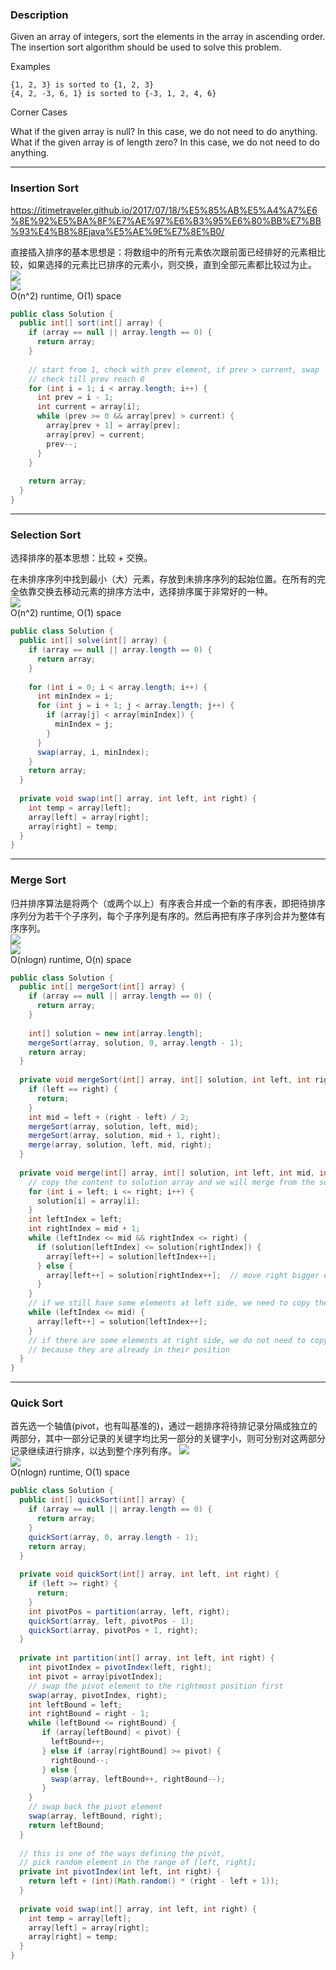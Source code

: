 ### Description ###
Given an array of integers, sort the elements in the array in ascending order. The insertion sort algorithm should be used to solve this problem.

Examples
```
{1, 2, 3} is sorted to {1, 2, 3}
{4, 2, -3, 6, 1} is sorted to {-3, 1, 2, 4, 6}
```
Corner Cases

What if the given array is null? In this case, we do not need to do anything.  
What if the given array is of length zero? In this case, we do not need to do anything.

---
### Insertion Sort ###
https://itimetraveler.github.io/2017/07/18/%E5%85%AB%E5%A4%A7%E6%8E%92%E5%BA%8F%E7%AE%97%E6%B3%95%E6%80%BB%E7%BB%93%E4%B8%8Ejava%E5%AE%9E%E7%8E%B0/

直接插入排序的基本思想是：将数组中的所有元素依次跟前面已经排好的元素相比较，如果选择的元素比已排序的元素小，则交换，直到全部元素都比较过为止。  
![](https://itimetraveler.github.io/gallery/sort-algorithms/Insertion-sort-example-300px.gif)  
![](https://itimetraveler.github.io/gallery/sort-algorithms/insert-sort.gif)  
O(n^2) runtime, O(1) space
```java
public class Solution {
  public int[] sort(int[] array) {
    if (array == null || array.length == 0) {
      return array;
    }
    
    // start from 1, check with prev element, if prev > current, swap
    // check till prev reach 0
    for (int i = 1; i < array.length; i++) {
      int prev = i - 1;
      int current = array[i];
      while (prev >= 0 && array[prev] > current) {
        array[prev + 1] = array[prev]; 
        array[prev] = current;
        prev--;
      }
    }
    
    return array;
  }
}
```
---
### Selection Sort ###
选择排序的基本思想：比较 + 交换。

在未排序序列中找到最小（大）元素，存放到未排序序列的起始位置。在所有的完全依靠交换去移动元素的排序方法中，选择排序属于非常好的一种。  
![](https://itimetraveler.github.io/gallery/sort-algorithms/Selection-Sort-Animation.gif)  
O(n^2) runtime, O(1) space
```java
public class Solution {
  public int[] solve(int[] array) {
    if (array == null || array.length == 0) {
      return array;
    }
    
    for (int i = 0; i < array.length; i++) {
      int minIndex = i;
      for (int j = i + 1; j < array.length; j++) {
        if (array[j] < array[minIndex]) {
          minIndex = j;
        }
      }
      swap(array, i, minIndex);
    }
    return array;
  }
  
  private void swap(int[] array, int left, int right) {
    int temp = array[left];
    array[left] = array[right];
    array[right] = temp;
  }
}
```
---
### Merge Sort ###
归并排序算法是将两个（或两个以上）有序表合并成一个新的有序表，即把待排序序列分为若干个子序列，每个子序列是有序的。然后再把有序子序列合并为整体有序序列。  
![](https://itimetraveler.github.io/gallery/sort-algorithms/2016-07-15_%E5%BD%92%E5%B9%B6%E6%8E%92%E5%BA%8F.gif)  
![](https://itimetraveler.github.io/gallery/sort-algorithms/merging-sort.gif)  
O(nlogn) runtime, O(n) space
```java
public class Solution {
  public int[] mergeSort(int[] array) {
    if (array == null || array.length == 0) {
      return array;
    }
    
    int[] solution = new int[array.length];
    mergeSort(array, solution, 0, array.length - 1);
    return array;
  }
  
  private void mergeSort(int[] array, int[] solution, int left, int right) {
    if (left == right) {
      return;
    }
    int mid = left + (right - left) / 2;
    mergeSort(array, solution, left, mid);
    mergeSort(array, solution, mid + 1, right);
    merge(array, solution, left, mid, right);
  }
  
  private void merge(int[] array, int[] solution, int left, int mid, int right) {
    // copy the content to solution array and we will merge from the solution array
    for (int i = left; i <= right; i++) {
      solution[i] = array[i];
    }
    int leftIndex = left;
    int rightIndex = mid + 1;
    while (leftIndex <= mid && rightIndex <= right) {
      if (solution[leftIndex] <= solution[rightIndex]) {
        array[left++] = solution[leftIndex++];
      } else {
        array[left++] = solution[rightIndex++];  // move right bigger elment to correct position
      }
    }
    // if we still have some elements at left side, we need to copy them
    while (leftIndex <= mid) {
      array[left++] = solution[leftIndex++];
    }
    // if there are some elements at right side, we do not need to copy them
    // because they are already in their position
  }
}
```
---
### Quick Sort ###
首先选一个轴值(pivot，也有叫基准的)，通过一趟排序将待排记录分隔成独立的两部分，其中一部分记录的关键字均比另一部分的关键字小，则可分别对这两部分记录继续进行排序，以达到整个序列有序。
![](https://itimetraveler.github.io/gallery/sort-algorithms/Sorting_quicksort_anim.gif)  
![](https://itimetraveler.github.io/gallery/sort-algorithms/quick-sort09.gif)    
O(nlogn) runtime, O(1) space
```java
public class Solution {
  public int[] quickSort(int[] array) {
    if (array == null || array.length == 0) {
      return array;
    }
    quickSort(array, 0, array.length - 1);
    return array;
  }
  
  private void quickSort(int[] array, int left, int right) {
    if (left >= right) {
      return;
    }
    int pivotPos = partition(array, left, right);
    quickSort(array, left, pivotPos - 1);
    quickSort(array, pivotPos + 1, right);
  }
  
  private int partition(int[] array, int left, int right) {
    int pivotIndex = pivotIndex(left, right);
    int pivot = array[pivotIndex];
    // swap the pivot element to the rightmost position first
    swap(array, pivotIndex, right);
    int leftBound = left;
    int rightBound = right - 1;
    while (leftBound <= rightBound) {
       if (array[leftBound] < pivot) {
         leftBound++;
       } else if (array[rightBound] >= pivot) {
         rightBound--;
       } else {
         swap(array, leftBound++, rightBound--);
       }
    }
    // swap back the pivot element
    swap(array, leftBound, right);
    return leftBound;
  }
  
  // this is one of the ways defining the pivot,
  // pick random element in the range of [left, right];
  private int pivotIndex(int left, int right) {
    return left + (int)(Math.random() * (right - left + 1)); 
  }
  
  private void swap(int[] array, int left, int right) {
    int temp = array[left];
    array[left] = array[right];
    array[right] = temp;
  }
}
```